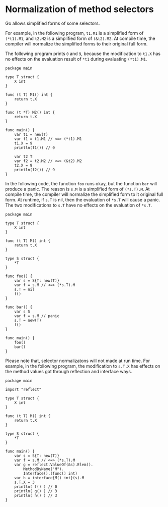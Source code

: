 <h1>Normalization of method selectors</h1>

<p>Go allows simplified forms of some selectors.</p>

<p>For example, in the following program, <code>t1.M1</code> is a simplified form of <code>(*t1).M1</code>,
and <code>t2.M2</code> is a simplified form of <code>(&amp;t2).M2</code>. At compile time, the compiler will normalize the simplified forms to their original full form.</p>

<p>The following program prints <code>0</code> and <code>9</code>, because the modification to <code>t1.X</code> has no effects on the evaluation result of <code>*t1</code> during evaluating <code>(*t1).M1</code>.</p>

<pre><code class="language-Go">package main

type T struct {
	X int
}

func (t T) M1() int {
	return t.X
}

func (t *T) M2() int {
	return t.X
}

func main() {
	var t1 = new(T)
	var f1 = t1.M1 // &lt;=&gt; (*t1).M1
	t1.X = 9
	println(f1()) // 0 
	
	var t2 T
	var f2 = t2.M2 // &lt;=&gt; (&amp;t2).M2
	t2.X = 9
	println(f2()) // 9
}
</code></pre>

<p>In the following code, the function <code>foo</code> runs okay, but the function <code>bar</code> will produce a panic. The reason is <code>s.M</code> is a simplified form of <code>(*s.T).M</code>. At compile time, the compiler will normalize the simplified form to it original full form. At runtime, if <code>s.T</code> is nil, then the evaluation of <code>*s.T</code> will cause a panic. The two modifications to <code>s.T</code> have no effects on the evaluation of <code>*s.T</code>.</p>

<pre><code class="language-Go">package main

type T struct {
	X int
}

func (t T) M() int {
	return t.X
}

type S struct {
	*T
}

func foo() {
	var s = S{T: new(T)}
	var f = s.M // &lt;=&gt; (*s.T).M
	s.T = nil
	f()
}

func bar() {
	var s S
	var f = s.M // panic
	s.T = new(T)
	f()
}

func main() {
	foo()
	bar()
}
</code></pre>

<p>Please note that, selector normalizatons will not made at run time.
For example, in the following program, the modification to <code>s.T.X</code>
has effects on the method values got through reflection and interface ways.</p>

<pre><code class="language-Go">package main

import &quot;reflect&quot;

type T struct {
	X int
}

func (t T) M() int {
	return t.X
}

type S struct {
	*T
}

func main() {
	var s = S{T: new(T)}
	var f = s.M // &lt;=&gt; (*s.T).M
	var g = reflect.ValueOf(&amp;s).Elem().
		MethodByName(&quot;M&quot;).
		Interface().(func() int)
	var h = interface{M() int}(s).M
	s.T.X = 3
	println( f() ) // 0
	println( g() ) // 3
	println( h() ) // 3
}
</code></pre>
